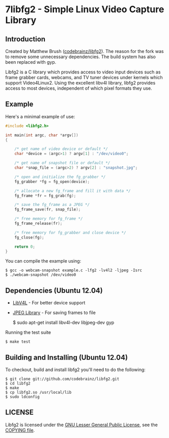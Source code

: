 7libfg2 - Simple Linux Video Capture Library
===========================================

Introduction
------------

Created by Matthew Brush ([codebrainz/libfg2](https://github.com/codebrainz/libfg2)). The reason for the fork was to remove
some unnecessary dependencies. The build system has also been replaced with gyp.

Libfg2 is a C library which provides access to video input devices such as
frame grabber cards, webcams, and TV tuner devices under kernels which support
Video4Linux2.  Using the excellent libv4l library, libfg2 provides access to
most devices, independent of which pixel formats they use.  

Example
-------

Here's a minimal example of use:

```c
#include <libfg2.h>

int main(int argc, char *argv[])
{

    /* get name of video device or default */
    char *device = (argc>1) ? argv[1] : "/dev/video0";

    /* get name of snapshot file or default */
    char *snap_file = (argc>2) ? argv[2] : "snapshot.jpg";

    /* open and initialize the fg_grabber */
    fg_grabber *fg = fg_open(device);

    /* allocate a new fg_frame and fill it with data */
    fg_frame *fr = fg_grab(fg);

    /* save the fg_frame as a JPEG */
    fg_frame_save(fr, snap_file);

    /* free memory for fg_frame */
    fg_frame_release(fr);

    /* free memory for fg_grabber and close device */
    fg_close(fg);

    return 0;
}
```

You can compile the example using:

    $ gcc -o webcam-snapshot example.c -lfg2 -lv4l2 -ljpeg -Isrc
    $ ./webcam-snapshot /dev/video0

Dependencies (Ubuntu 12.04)
---------------------------

* [LibV4L](http://people.atrpms.net/~hdegoede) - For better device support
* [JPEG Library](http://ijg.org) - For saving frames to file
	   
    $ sudo apt-get install libv4l-dev libjpeg-dev gyp

Running the test suite 

    $ make test

Building and Installing (Ubuntu 12.04)
-------------------------------------

To checkout, build and install libfg2 you'll need to do the following:

    $ git clone git://github.com/codebrainz/libfg2.git
    $ cd libfg2
    $ make
    $ cp libfg2.so /usr/local/lib
    $ sudo ldconfig

LICENSE
-------
Libfg2 is licensed under the
[GNU Lesser General Public License](http://www.gnu.org/copyleft/lesser.html),
see the
[COPYING file](https://github.com/codebrainz/libfg2/blob/master/COPYING).
